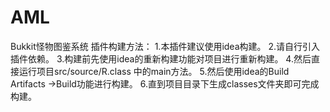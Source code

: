 # AML
Bukkit怪物图鉴系统
插件构建方法：
1.本插件建议使用idea构建。
2.请自行引入插件依赖。
3.构建前先使用idea的重新构建功能对项目进行重新构建。
4.然后直接运行项目src/source/R.class 中的main方法。
5.然后使用idea的Build Artifacts ->Build功能进行构建。
6.直到项目目录下生成classes文件夹即可完成构建。
